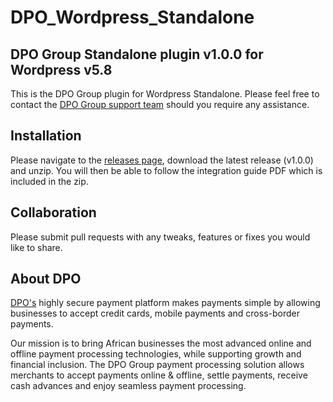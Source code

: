 # DPO_Wordpress_Standalone

## DPO Group Standalone plugin v1.0.0 for Wordpress v5.8

This is the DPO Group plugin for Wordpress Standalone. Please feel free to contact
the [DPO Group support team](https://www.directpay.online/support/) should you require any assistance.

## Installation

Please navigate to the [releases page](https://github.com/DPO-Group/DPO_Wordpress_Standalone/releases), download the
latest release (v1.0.0) and unzip. You will then be able to follow the integration guide PDF which is included in the
zip.

## Collaboration

Please submit pull requests with any tweaks, features or fixes you would like to share.

## About DPO

[DPO's](https://www.directpay.online/) highly secure payment platform makes payments simple by allowing businesses to
accept credit cards, mobile payments and cross-border payments.

Our mission is to bring African businesses the most advanced online and offline payment processing technologies, while
supporting growth and financial inclusion. The DPO Group payment processing solution allows merchants to accept payments
online & offline, settle payments, receive cash advances and enjoy seamless payment processing.
